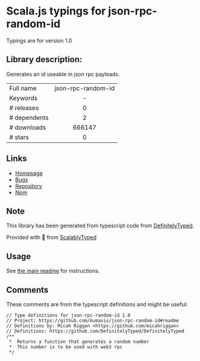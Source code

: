 
# Scala.js typings for json-rpc-random-id

Typings are for version 1.0

## Library description:
Generates an id useable in json rpc payloads.

|                    |                 |
| ------------------ | :-------------: |
| Full name          | json-rpc-random-id |
| Keywords           | - |
| # releases         | 0 |
| # dependents       | 2 |
| # downloads        | 666147 |
| # stars            | 0 |

## Links
- [Homepage](https://github.com/kumavis/json-rpc-random-id#readme)
- [Bugs](https://github.com/kumavis/json-rpc-random-id/issues)
- [Repository](https://github.com/kumavis/json-rpc-random-id)
- [Npm](https://www.npmjs.com/package/json-rpc-random-id)
    


## Note
This library has been generated from typescript code from [DefinitelyTyped](https://definitelytyped.org).

Provided with :purple_heart: from [ScalablyTyped](https://github.com/oyvindberg/ScalablyTyped)

## Usage
See [the main readme](../../readme.md) for instructions.

## Comments

These comments are from the typescript definitions and might be useful:
```
// Type definitions for json-rpc-random-id 1.0
// Project: https://github.com/kumavis/json-rpc-random-id#readme
// Definitions by: Micah Riggan <https://github.com/micahriggan>
// Definitions: https://github.com/DefinitelyTyped/DefinitelyTyped
/**
 *  Returns a function that generates a random number
 *  This number is to be used with web3 rpc
 */

```

